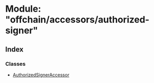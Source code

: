 # Module: "offchain/accessors/authorized-signer"

## Index

### Classes

* [AuthorizedSignerAccessor](../classes/_offchain_accessors_authorized_signer_.authorizedsigneraccessor.md)
